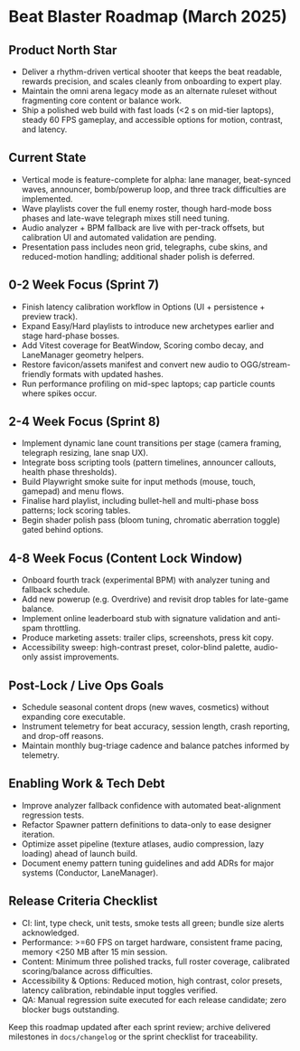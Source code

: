 # Beat Blaster Roadmap (March 2025)

## Product North Star
- Deliver a rhythm-driven vertical shooter that keeps the beat readable, rewards precision, and scales cleanly from onboarding to expert play.
- Maintain the omni arena legacy mode as an alternate ruleset without fragmenting core content or balance work.
- Ship a polished web build with fast loads (<2 s on mid-tier laptops), steady 60 FPS gameplay, and accessible options for motion, contrast, and latency.

## Current State
- Vertical mode is feature-complete for alpha: lane manager, beat-synced waves, announcer, bomb/powerup loop, and three track difficulties are implemented.
- Wave playlists cover the full enemy roster, though hard-mode boss phases and late-wave telegraph mixes still need tuning.
- Audio analyzer + BPM fallback are live with per-track offsets, but calibration UI and automated validation are pending.
- Presentation pass includes neon grid, telegraphs, cube skins, and reduced-motion handling; additional shader polish is deferred.

## 0-2 Week Focus (Sprint 7)
- Finish latency calibration workflow in Options (UI + persistence + preview track).
- Expand Easy/Hard playlists to introduce new archetypes earlier and stage hard-phase bosses.
- Add Vitest coverage for BeatWindow, Scoring combo decay, and LaneManager geometry helpers.
- Restore favicon/assets manifest and convert new audio to OGG/stream-friendly formats with updated hashes.
- Run performance profiling on mid-spec laptops; cap particle counts where spikes occur.

## 2-4 Week Focus (Sprint 8)
- Implement dynamic lane count transitions per stage (camera framing, telegraph resizing, lane snap UX).
- Integrate boss scripting tools (pattern timelines, announcer callouts, health phase thresholds).
- Build Playwright smoke suite for input methods (mouse, touch, gamepad) and menu flows.
- Finalise hard playlist, including bullet-hell and multi-phase boss patterns; lock scoring tables.
- Begin shader polish pass (bloom tuning, chromatic aberration toggle) gated behind options.

## 4-8 Week Focus (Content Lock Window)
- Onboard fourth track (experimental BPM) with analyzer tuning and fallback schedule.
- Add new powerup (e.g. Overdrive) and revisit drop tables for late-game balance.
- Implement online leaderboard stub with signature validation and anti-spam throttling.
- Produce marketing assets: trailer clips, screenshots, press kit copy.
- Accessibility sweep: high-contrast preset, color-blind palette, audio-only assist improvements.

## Post-Lock / Live Ops Goals
- Schedule seasonal content drops (new waves, cosmetics) without expanding core executable.
- Instrument telemetry for beat accuracy, session length, crash reporting, and drop-off reasons.
- Maintain monthly bug-triage cadence and balance patches informed by telemetry.

## Enabling Work & Tech Debt
- Improve analyzer fallback confidence with automated beat-alignment regression tests.
- Refactor Spawner pattern definitions to data-only to ease designer iteration.
- Optimize asset pipeline (texture atlases, audio compression, lazy loading) ahead of launch build.
- Document enemy pattern tuning guidelines and add ADRs for major systems (Conductor, LaneManager).

## Release Criteria Checklist
- CI: lint, type check, unit tests, smoke tests all green; bundle size alerts acknowledged.
- Performance: >=60 FPS on target hardware, consistent frame pacing, memory <250 MB after 15 min session.
- Content: Minimum three polished tracks, full roster coverage, calibrated scoring/balance across difficulties.
- Accessibility & Options: Reduced motion, high contrast, color presets, latency calibration, rebindable input toggles verified.
- QA: Manual regression suite executed for each release candidate; zero blocker bugs outstanding.

Keep this roadmap updated after each sprint review; archive delivered milestones in `docs/changelog` or the sprint checklist for traceability.
